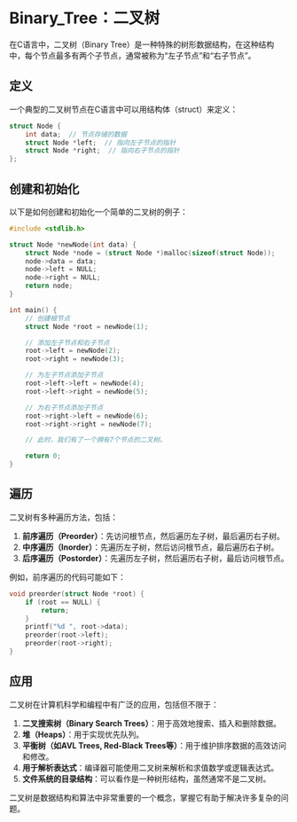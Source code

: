 # Binary_Tree：二叉树
在C语言中，二叉树（Binary Tree）是一种特殊的树形数据结构，在这种结构中，每个节点最多有两个子节点，通常被称为“左子节点”和“右子节点”。

## 定义
一个典型的二叉树节点在C语言中可以用结构体（struct）来定义：
```c
struct Node {
    int data;  // 节点存储的数据
    struct Node *left;  // 指向左子节点的指针
    struct Node *right;  // 指向右子节点的指针
};
```

## 创建和初始化
以下是如何创建和初始化一个简单的二叉树的例子：
```c
#include <stdlib.h>

struct Node *newNode(int data) {
    struct Node *node = (struct Node *)malloc(sizeof(struct Node));
    node->data = data;
    node->left = NULL;
    node->right = NULL;
    return node;
}

int main() {
    // 创建根节点
    struct Node *root = newNode(1);

    // 添加左子节点和右子节点
    root->left = newNode(2);
    root->right = newNode(3);

    // 为左子节点添加子节点
    root->left->left = newNode(4);
    root->left->right = newNode(5);

    // 为右子节点添加子节点
    root->right->left = newNode(6);
    root->right->right = newNode(7);

    // 此时，我们有了一个拥有7个节点的二叉树。

    return 0;
}
```

## 遍历
二叉树有多种遍历方法，包括：

1. **前序遍历（Preorder）**：先访问根节点，然后遍历左子树，最后遍历右子树。
2. **中序遍历（Inorder）**：先遍历左子树，然后访问根节点，最后遍历右子树。
3. **后序遍历（Postorder）**：先遍历左子树，然后遍历右子树，最后访问根节点。

例如，前序遍历的代码可能如下：
```c
void preorder(struct Node *root) {
    if (root == NULL) {
        return;
    }
    printf("%d ", root->data);
    preorder(root->left);
    preorder(root->right);
}
```

## 应用
二叉树在计算机科学和编程中有广泛的应用，包括但不限于：

1. **二叉搜索树（Binary Search Trees）**：用于高效地搜索、插入和删除数据。
2. **堆（Heaps）**：用于实现优先队列。
3. **平衡树（如AVL Trees, Red-Black Trees等）**：用于维护排序数据的高效访问和修改。
4. **用于解析表达式**：编译器可能使用二叉树来解析和求值数学或逻辑表达式。
5. **文件系统的目录结构**：可以看作是一种树形结构，虽然通常不是二叉树。

二叉树是数据结构和算法中非常重要的一个概念，掌握它有助于解决许多复杂的问题。